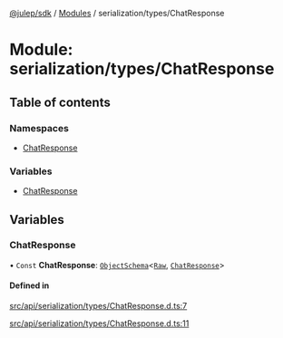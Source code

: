 [@julep/sdk](../README.md) / [Modules](../modules.md) / serialization/types/ChatResponse

# Module: serialization/types/ChatResponse

## Table of contents

### Namespaces

- [ChatResponse](serialization_types_ChatResponse.ChatResponse.md)

### Variables

- [ChatResponse](serialization_types_ChatResponse.md#chatresponse)

## Variables

### ChatResponse

• `Const` **ChatResponse**: [`ObjectSchema`](core_schemas_builders_object_types.md#objectschema)\<[`Raw`](../interfaces/serialization_types_ChatResponse.ChatResponse.Raw.md), [`ChatResponse`](../interfaces/api_types_ChatResponse.ChatResponse.md)\>

#### Defined in

[src/api/serialization/types/ChatResponse.d.ts:7](https://github.com/julep-ai/samantha-monorepo/blob/9aefd53/sdks/js/src/api/serialization/types/ChatResponse.d.ts#L7)

[src/api/serialization/types/ChatResponse.d.ts:11](https://github.com/julep-ai/samantha-monorepo/blob/9aefd53/sdks/js/src/api/serialization/types/ChatResponse.d.ts#L11)
